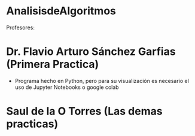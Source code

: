 # AnalisisdeAlgoritmos
Profesores:
# Dr. Flavio Arturo Sánchez Garfias (Primera Practica)
- Programa hecho en Python, pero para su visualización es necesario el uso de Jupyter Notebooks o google colab
# Saul de la O Torres (Las demas practicas)
